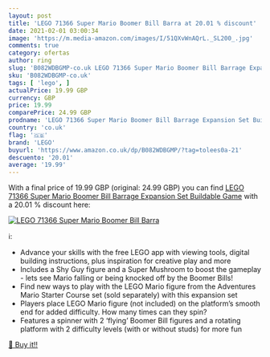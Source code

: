 ```yaml
---
layout: post
title: 'LEGO 71366 Super Mario Boomer Bill Barra at 20.01 % discount'
date: 2021-02-01 03:00:34
image: 'https://m.media-amazon.com/images/I/51QXvWnAQrL._SL200_.jpg'
comments: true
category: ofertas
author: ring
slug: 'B082WDBGMP-co.uk LEGO 71366 Super Mario Boomer Bill Barrage Expansion...'
sku: 'B082WDBGMP-co.uk'
tags: [ 'lego', ]
actualPrice: 19.99 GBP
currency: GBP
price: 19.99
comparePrice: 24.99 GBP
prodname: 'LEGO 71366 Super Mario Boomer Bill Barrage Expansion Set Buildable Game'
country: 'co.uk'
flag: '🇬🇧'
brand: 'LEGO'
buyurl: 'https://www.amazon.co.uk/dp/B082WDBGMP/?tag=tolees0a-21'
descuento: '20.01'
average: '19.99'
---
```


With a final price of 19.99 GBP (original: 24.99 GBP) you can find [LEGO 71366 Super Mario Boomer Bill Barrage Expansion Set Buildable Game](https://www.amazon.co.uk/dp/B082WDBGMP/?tag=tolees0a-21) with a  20.01 % discount here:

[![LEGO 71366 Super Mario Boomer Bill Barra](https://m.media-amazon.com/images/I/51QXvWnAQrL._SL200_.jpg)](https://www.amazon.co.uk/dp/B082WDBGMP/?tag=tolees0a-21)

ℹ️:

- Advance your skills with the free LEGO app with viewing tools, digital building instructions, plus inspiration for creative play and more
- Includes a Shy Guy figure and a Super Mushroom to boost the gameplay - lets see Mario falling or being knocked off by the Boomer Bills!
- Find new ways to play with the LEGO Mario figure from the Adventures Mario Starter Course set (sold separately) with this expansion set
- Players place LEGO Mario figure (not included) on the platform’s smooth end for added difficulty. How many times can they spin?
- Features a spinner with 2 ‘flying’ Boomer Bill figures and a rotating platform with 2 difficulty levels (with or without studs) for more fun

[🛒 Buy it!!](https://www.amazon.co.uk/dp/B082WDBGMP/?tag=tolees0a-21)

